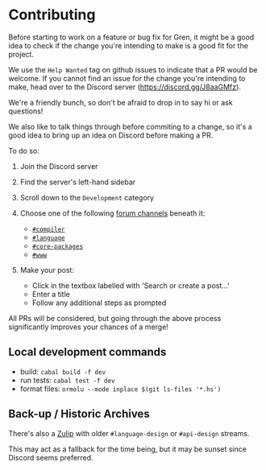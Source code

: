 # Contributing

Before starting to work on a feature or bug fix for Gren, it might be a good idea
to check if the change you're intending to make is a good fit for the project.

We use the `Help Wanted` tag on github issues to indicate that a PR would be
welcome. If you cannot find an issue for the change you're intending to make,
head over to the Discord server (https://discord.gg/J8aaGMfz).

We're a friendly bunch, so don't be afraid to drop in to say hi or ask questions!

We also like to talk things through before commiting to a change, so it's a good
idea to bring up an idea on Discord before making a PR.

[forum-channel-what]: https://support.discord.com/hc/en-us/articles/6208479917079-Forum-Channels-FAQ#h_01G69FJQWTWN88HFEHK7Z6X79N

To do so:

1. Join the Discord server
2. Find the server's left-hand sidebar
3. Scroll down to the `Development` category
4. Choose one of the following [forum channels][forum-channel-what] beneath it:

   * [`#compiler`](https://discord.com/channels/1250584603085766677/1250591099681247332)
   * [`#language`](https://discord.com/channels/1250584603085766677/1250591320335188099)
   * [`#core-packages`](https://discord.com/channels/1250584603085766677/1250591260159377490)
   * [`#www`](https://discord.com/channels/1250584603085766677/1250592392646492283)

5. Make your post:

   * Click in the textbox labelled with 'Search or create a post...'
   * Enter a title
   * Follow any additional steps as prompted


All PRs will be considered, but going through the above process significantly
improves your chances of a merge!

## Local development commands

- build: `cabal build -f dev`
- run tests: `cabal test -f dev`
- format files: `ormolu --mode inplace $(git ls-files '*.hs')`

## Back-up / Historic Archives

There's also a [Zulip](https://gren.zulipchat.com) with older
`#language-design` or `#api-design` streams.

This may act as a fallback for the time being, but it may be
sunset since Discord seems preferred.

